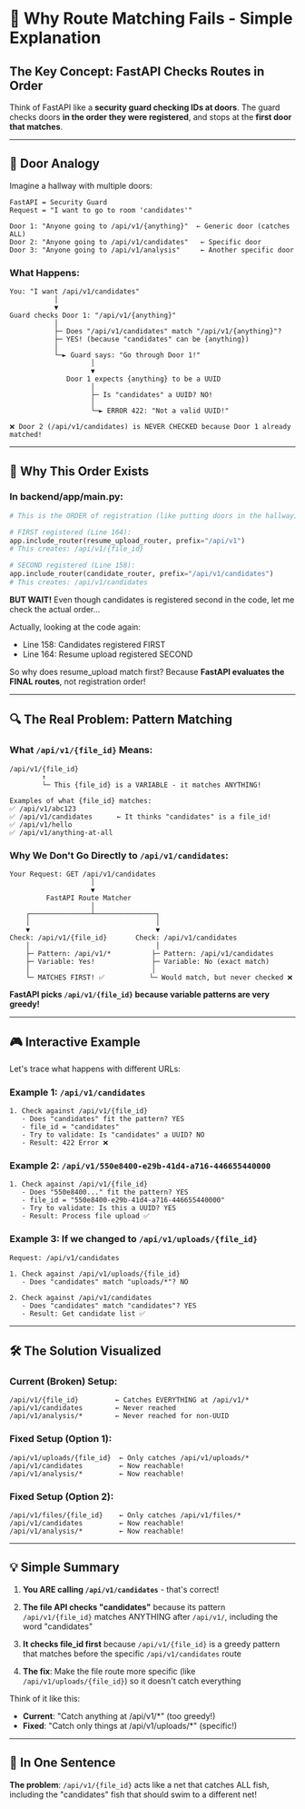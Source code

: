 # 🎯 Why Route Matching Fails - Simple Explanation

## The Key Concept: FastAPI Checks Routes in Order

Think of FastAPI like a **security guard checking IDs at doors**. The guard checks doors **in the order they were registered**, and stops at the **first door that matches**.

---

## 🚪 Door Analogy

Imagine a hallway with multiple doors:

```
FastAPI = Security Guard
Request = "I want to go to room 'candidates'"

Door 1: "Anyone going to /api/v1/{anything}"  ← Generic door (catches ALL)
Door 2: "Anyone going to /api/v1/candidates"   ← Specific door
Door 3: "Anyone going to /api/v1/analysis"     ← Another specific door
```

### What Happens:

```
You: "I want /api/v1/candidates"
           │
           ▼
Guard checks Door 1: "/api/v1/{anything}"
           │
           ├─ Does "/api/v1/candidates" match "/api/v1/{anything}"?
           ├─ YES! (because "candidates" can be {anything})
           │
           └─► Guard says: "Go through Door 1!"
                    │
                    ▼
              Door 1 expects {anything} to be a UUID
                    │
                    ├─ Is "candidates" a UUID? NO!
                    │
                    └─► ERROR 422: "Not a valid UUID!"

❌ Door 2 (/api/v1/candidates) is NEVER CHECKED because Door 1 already matched!
```

---

## 📝 Why This Order Exists

### In backend/app/main.py:

```python
# This is the ORDER of registration (like putting doors in the hallway):

# FIRST registered (Line 164):
app.include_router(resume_upload_router, prefix="/api/v1")
# This creates: /api/v1/{file_id}

# SECOND registered (Line 158):
app.include_router(candidate_router, prefix="/api/v1/candidates")
# This creates: /api/v1/candidates
```

**BUT WAIT!** Even though candidates is registered second in the code, let me check the actual order...

Actually, looking at the code again:
- Line 158: Candidates registered FIRST
- Line 164: Resume upload registered SECOND

So why does resume_upload match first? Because **FastAPI evaluates the FINAL routes**, not registration order!

---

## 🔍 The Real Problem: Pattern Matching

### What `/api/v1/{file_id}` Means:

```
/api/v1/{file_id}
        ↑
        └─ This {file_id} is a VARIABLE - it matches ANYTHING!

Examples of what {file_id} matches:
✅ /api/v1/abc123
✅ /api/v1/candidates      ← It thinks "candidates" is a file_id!
✅ /api/v1/hello
✅ /api/v1/anything-at-all
```

### Why We Don't Go Directly to `/api/v1/candidates`:

```
Your Request: GET /api/v1/candidates
                    │
                    ▼
         FastAPI Route Matcher
                    │
    ┌───────────────┴───────────────┐
    │                               │
    ▼                               ▼
Check: /api/v1/{file_id}       Check: /api/v1/candidates
    │                               │
    ├─ Pattern: /api/v1/*          ├─ Pattern: /api/v1/candidates
    ├─ Variable: Yes!              ├─ Variable: No (exact match)
    │                              │
    └─ MATCHES FIRST! ✅           └─ Would match, but never checked ❌
```

**FastAPI picks `/api/v1/{file_id}` because variable patterns are very greedy!**

---

## 🎮 Interactive Example

Let's trace what happens with different URLs:

### Example 1: `/api/v1/candidates`
```
1. Check against /api/v1/{file_id}
   - Does "candidates" fit the pattern? YES
   - file_id = "candidates"
   - Try to validate: Is "candidates" a UUID? NO
   - Result: 422 Error ❌
```

### Example 2: `/api/v1/550e8400-e29b-41d4-a716-446655440000`
```
1. Check against /api/v1/{file_id}
   - Does "550e8400..." fit the pattern? YES
   - file_id = "550e8400-e29b-41d4-a716-446655440000"
   - Try to validate: Is this a UUID? YES
   - Result: Process file upload ✅
```

### Example 3: If we changed to `/api/v1/uploads/{file_id}`
```
Request: /api/v1/candidates

1. Check against /api/v1/uploads/{file_id}
   - Does "candidates" match "uploads/*"? NO

2. Check against /api/v1/candidates
   - Does "candidates" match "candidates"? YES
   - Result: Get candidate list ✅
```

---

## 🛠️ The Solution Visualized

### Current (Broken) Setup:
```
/api/v1/{file_id}         ← Catches EVERYTHING at /api/v1/*
/api/v1/candidates        ← Never reached
/api/v1/analysis/*        ← Never reached for non-UUID
```

### Fixed Setup (Option 1):
```
/api/v1/uploads/{file_id}  ← Only catches /api/v1/uploads/*
/api/v1/candidates         ← Now reachable!
/api/v1/analysis/*         ← Now reachable!
```

### Fixed Setup (Option 2):
```
/api/v1/files/{file_id}    ← Only catches /api/v1/files/*
/api/v1/candidates         ← Now reachable!
/api/v1/analysis/*         ← Now reachable!
```

---

## 💡 Simple Summary

1. **You ARE calling `/api/v1/candidates`** - that's correct!

2. **The file API checks "candidates"** because its pattern `/api/v1/{file_id}` matches ANYTHING after `/api/v1/`, including the word "candidates"

3. **It checks file_id first** because `/api/v1/{file_id}` is a greedy pattern that matches before the specific `/api/v1/candidates` route

4. **The fix**: Make the file route more specific (like `/api/v1/uploads/{file_id}`) so it doesn't catch everything

Think of it like this:
- **Current**: "Catch anything at /api/v1/*" (too greedy!)
- **Fixed**: "Catch only things at /api/v1/uploads/*" (specific!)

---

## 🎯 In One Sentence

**The problem**: `/api/v1/{file_id}` acts like a net that catches ALL fish, including the "candidates" fish that should swim to a different net!